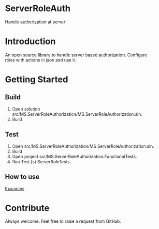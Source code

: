 # ServerRoleAuth
Handle authorization at server

# Introduction 
An open source library to handle server based authorization.
Configure roles with actions in json and use it.

# Getting Started
## Build
1. Open solution src/MS.ServerRoleAuthorization/MS.ServerRoleAuthorization.sln.
2. Build

## Test
1. Open src/MS.ServerRoleAuthorization/MS.ServerRoleAuthorization.sln.
2. Build
3. Open project src/MS.ServerRoleAuthorization.FunctionalTests.
4. Run Test (s) ServerRoleTests.

## How to use
[Examples](https://github.com/ankitvarmait/ServerRoleAuth/blob/master/Examples.md)

# Contribute
Always welcome. Feel free to raise a request from GitHub.

